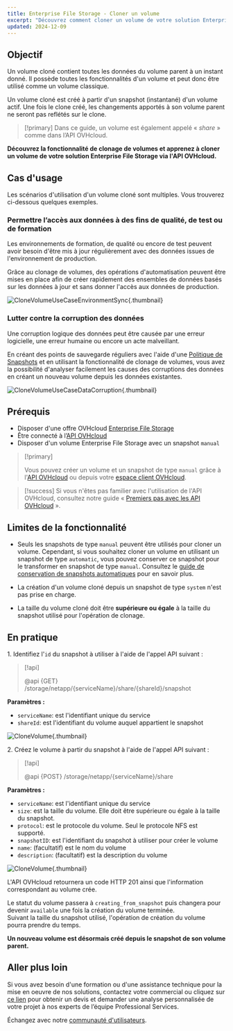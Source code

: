 ```yaml
---
title: Enterprise File Storage - Cloner un volume
excerpt: "Découvrez comment cloner un volume de votre solution Enterprise File Storage à l'aide de l'API OVHcloud"
updated: 2024-12-09
---
```


## Objectif

Un volume cloné contient toutes les données du volume parent à un instant donné. Il possède toutes les fonctionnalités d'un volume et peut donc être utilisé comme un volume classique.<br>

Un volume cloné est créé à partir d'un snapshot (instantané) d'un volume actif. Une fois le clone créé, les changements apportés à son volume parent ne seront pas reflétés sur le clone.

> [!primary]
> Dans ce guide, un volume est également appelé « *share* » comme dans l’API OVHcloud.

**Découvrez la fonctionnalité de clonage de volumes et apprenez à cloner un volume de votre solution Enterprise File Storage via l'API OVHcloud.**

## Cas d'usage

Les scénarios d'utilisation d'un volume cloné sont multiples. Vous trouverez ci-dessous quelques exemples.

### Permettre l’accès aux données à des fins de qualité, de test ou de formation

Les environnements de formation, de qualité ou encore de test peuvent avoir besoin d'être mis à jour régulièrement avec des données issues de l'environnement de production.<br>

Grâce au clonage de volumes, des opérations d'automatisation peuvent être mises en place afin de créer rapidement des ensembles de données basés sur les données à jour et sans donner l'accès aux données de production.

![CloneVolumeUseCaseEnvironmentSync](images/clone_volume_use_case_1.png){.thumbnail}

### Lutter contre la corruption des données

Une corruption logique des données peut être causée par une erreur logicielle, une erreur humaine ou encore un acte malveillant.<br>

En créant des points de sauvegarde réguliers avec l'aide d'une [Politique de Snapshots](/pages/storage_and_backup/file_storage/enterprise_file_storage/netapp_snapshot_policy) et en utilisant la fonctionnalité de clonage de volumes, vous avez la possibilité d'analyser facilement les causes des corruptions des données en créant un nouveau volume depuis les données existantes.

![CloneVolumeUseCaseDataCorruption](images/clone_volume_use_case_2.png){.thumbnail}

## Prérequis

- Disposer d'une offre OVHcloud [Enterprise File Storage](/links/storage/enterprise-file-storage)
- Être connecté à l’[API OVHcloud](/links/api)
- Disposer d'un volume Enterprise File Storage avec un snapshot `manual`

> [!primary]
>
> Vous pouvez créer un volume et un snapshot de type `manual` grâce à l'[API OVHcloud](/links/api) ou depuis votre [espace client OVHcloud](/links/manager).

> [!success]
> Si vous n'êtes pas familier avec l'utilisation de l'API OVHcloud, consultez notre guide « [Premiers pas avec les API OVHcloud](/pages/manage_and_operate/api/first-steps) ».

## Limites de la fonctionnalité

- Seuls les snapshots de type `manual` peuvent être utilisés pour cloner un volume.
Cependant, si vous souhaitez cloner un volume en utilisant un snapshot de type `automatic`, vous pouvez conserver ce snapshot pour le transformer en snapshot de type `manual`.
Consultez le [guide de conservation de snapshots automatiques](/pages/storage_and_backup/file_storage/enterprise_file_storage/netapp_hold_automatic_snapshot) pour en savoir plus.

- La création d'un volume cloné depuis un snapshot de type `system` n'est pas prise en charge.

- La taille du volume cloné doit être **supérieure ou égale** à la taille du snapshot utilisé pour l'opération de clonage.

## En pratique

1\. Identifiez l'`id` du snapshot à utiliser à l'aide de l'appel API suivant :

> [!api]
>
> @api {GET} /storage/netapp/{serviceName}/share/{shareId}/snapshot
>

**Paramètres :**

- `serviceName`: est l'identifiant unique du service
- `shareId`: est l'identifiant du volume auquel appartient le snapshot

![CloneVolume](images/clone_volume_step_1.png){.thumbnail}

2\. Créez le volume à partir du snapshot à l'aide de l'appel API suivant :

> [!api]
>
> @api {POST} /storage/netapp/{serviceName}/share
>

**Paramètres :**

- `serviceName`: est l'identifiant unique du service
- `size`: est la taille du volume. Elle doit être supérieure ou égale à la taille du snapshot.
- `protocol`: est le protocole du volume. Seul le protocole NFS est supporté.
- `snapshotID`: est l'identifiant du snapshot à utiliser pour créer le volume
- `name`: (facultatif) est le nom du volume
- `description`: (facultatif) est la description du volume

![CloneVolume](images/clone_volume_step_2.png){.thumbnail}

L'API OVHcloud retournera un code HTTP 201 ainsi que l'information correspondant au volume crée.<br>

Le statut du volume passera à `creating_from_snapshot` puis changera pour devenir `available` une fois la création du volume terminée.<br>
Suivant la taille du snapshot utilisé, l'opération de création du volume pourra prendre du temps.

**Un nouveau volume est désormais créé depuis le snapshot de son volume parent.**

## Aller plus loin

Si vous avez besoin d'une formation ou d'une assistance technique pour la mise en oeuvre de nos solutions, contactez votre commercial ou cliquez sur [ce lien](/links/professional-services) pour obtenir un devis et demander une analyse personnalisée de votre projet à nos experts de l’équipe Professional Services.

Échangez avec notre [communauté d'utilisateurs](/links/community).